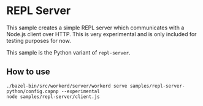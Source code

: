 # REPL Server

This sample creates a simple REPL server which communicates with a Node.js
client over HTTP. This is very experimental and is only included for testing
purposes for now.

This sample is the Python variant of `repl-server`.

## How to use
```
./bazel-bin/src/workerd/server/workerd serve samples/repl-server-python/config.capnp --experimental
node samples/repl-server/client.js
```
